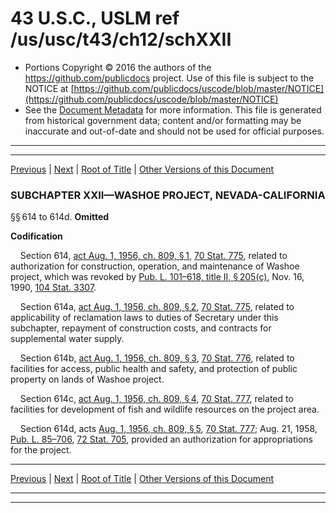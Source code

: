 ---
---

# 43 U.S.C., USLM ref /us/usc/t43/ch12/schXXII

* Portions Copyright © 2016 the authors of the https://github.com/publicdocs project.
  Use of this file is subject to the NOTICE at [https://github.com/publicdocs/uscode/blob/master/NOTICE](https://github.com/publicdocs/uscode/blob/master/NOTICE)
* See the [Document Metadata](././../../../../..//README.md) for more information.
  This file is generated from historical government data; content and/or formatting may be inaccurate and out-of-date and should not be used for official purposes.

----------
----------

[Previous](./../../../../..//us/usc/t43/ch12/schXXI/m__us_usc_t43_ch12_schXXI.md) | [Next](./../../../../..//us/usc/t43/ch12/schXXIII/m__us_usc_t43_ch12_schXXIII.md) | [Root of Title](./../../../../../) | [Other Versions of this Document](https://publicdocs.github.io/go/links?ns=uslm&ref=%2Fus%2Fusc%2Ft43%2Fch12%2FschXXII)

### SUBCHAPTER XXII—WASHOE PROJECT, NEVADA-CALIFORNIA

§§ 614 to 614d. __Omitted__ 

 __Codification__ 

    Section 614, [act Aug. 1, 1956, ch. 809, § 1][/us/act/1956-08-01/ch809/s1], [70 Stat. 775][/us/stat/70/775], related to authorization for construction, operation, and maintenance of Washoe project, which was revoked by [Pub. L. 101–618, title II, § 205(c)][/us/pl/101/618/s205/c], Nov. 16, 1990, [104 Stat. 3307][/us/stat/104/3307].

    Section 614a, [act Aug. 1, 1956, ch. 809, § 2][/us/act/1956-08-01/ch809/s2], [70 Stat. 775][/us/stat/70/775], related to applicability of reclamation laws to duties of Secretary under this subchapter, repayment of construction costs, and contracts for supplemental water supply.

    Section 614b, [act Aug. 1, 1956, ch. 809, § 3][/us/act/1956-08-01/ch809/s3], [70 Stat. 776][/us/stat/70/776], related to facilities for access, public health and safety, and protection of public property on lands of Washoe project.

    Section 614c, [act Aug. 1, 1956, ch. 809, § 4][/us/act/1956-08-01/ch809/s4], [70 Stat. 777][/us/stat/70/777], related to facilities for development of fish and wildlife resources on the project area.

    Section 614d, acts [Aug. 1, 1956, ch. 809, § 5][/us/act/1956-08-01/ch809/s5], [70 Stat. 777][/us/stat/70/777]; Aug. 21, 1958, [Pub. L. 85–706][/us/pl/85/706], [72 Stat. 705][/us/stat/72/705], provided an authorization for appropriations for the project.

----------

[Previous](./../../../../..//us/usc/t43/ch12/schXXI/m__us_usc_t43_ch12_schXXI.md) | [Next](./../../../../..//us/usc/t43/ch12/schXXIII/m__us_usc_t43_ch12_schXXIII.md) | [Root of Title](./../../../../../) | [Other Versions of this Document](https://publicdocs.github.io/go/links?ns=uslm&ref=%2Fus%2Fusc%2Ft43%2Fch12%2FschXXII)

----------
----------

[/us/act/1956-08-01/ch809/s1]: https://publicdocs.github.io/go/links?ns=uslm&ref=%2Fus%2Fact%2F1956-08-01%2Fch809%2Fs1
[/us/stat/70/775]: https://publicdocs.github.io/go/links?ns=uslm&ref=%2Fus%2Fstat%2F70%2F775
[/us/pl/101/618/s205/c]: https://publicdocs.github.io/go/links?ns=uslm&ref=%2Fus%2Fpl%2F101%2F618%2Fs205%2Fc
[/us/stat/104/3307]: https://publicdocs.github.io/go/links?ns=uslm&ref=%2Fus%2Fstat%2F104%2F3307
[/us/act/1956-08-01/ch809/s2]: https://publicdocs.github.io/go/links?ns=uslm&ref=%2Fus%2Fact%2F1956-08-01%2Fch809%2Fs2
[/us/stat/70/775]: https://publicdocs.github.io/go/links?ns=uslm&ref=%2Fus%2Fstat%2F70%2F775
[/us/act/1956-08-01/ch809/s3]: https://publicdocs.github.io/go/links?ns=uslm&ref=%2Fus%2Fact%2F1956-08-01%2Fch809%2Fs3
[/us/stat/70/776]: https://publicdocs.github.io/go/links?ns=uslm&ref=%2Fus%2Fstat%2F70%2F776
[/us/act/1956-08-01/ch809/s4]: https://publicdocs.github.io/go/links?ns=uslm&ref=%2Fus%2Fact%2F1956-08-01%2Fch809%2Fs4
[/us/stat/70/777]: https://publicdocs.github.io/go/links?ns=uslm&ref=%2Fus%2Fstat%2F70%2F777
[/us/act/1956-08-01/ch809/s5]: https://publicdocs.github.io/go/links?ns=uslm&ref=%2Fus%2Fact%2F1956-08-01%2Fch809%2Fs5
[/us/stat/70/777]: https://publicdocs.github.io/go/links?ns=uslm&ref=%2Fus%2Fstat%2F70%2F777
[/us/pl/85/706]: https://publicdocs.github.io/go/links?ns=uslm&ref=%2Fus%2Fpl%2F85%2F706
[/us/stat/72/705]: https://publicdocs.github.io/go/links?ns=uslm&ref=%2Fus%2Fstat%2F72%2F705


